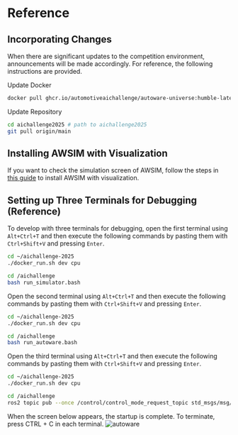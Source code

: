 # Reference

## Incorporating Changes

When there are significant updates to the competition environment, announcements will be made accordingly. For reference, the following instructions are provided.

Update Docker

```bash
docker pull ghcr.io/automotiveaichallenge/autoware-universe:humble-latest
```

Update Repository

```sh
cd aichallenge2025 # path to aichallenge2025
git pull origin/main
```

## Installing AWSIM with Visualization

If you want to check the simulation screen of AWSIM, follow the steps in [this guide](../setup/visible-simulation.en.md) to install AWSIM with visualization.

## Setting up Three Terminals for Debugging (Reference)

To develop with three terminals for debugging, open the first terminal using `Alt+Ctrl+T` and then execute the following commands by pasting them with `Ctrl+Shift+V` and pressing `Enter`.

```bash
cd ~/aichallenge-2025
./docker_run.sh dev cpu
```

```bash
cd /aichallenge
bash run_simulator.bash
```

Open the second terminal using `Alt+Ctrl+T` and then execute the following commands by pasting them with `Ctrl+Shift+V` and pressing `Enter`.

```bash
cd ~/aichallenge-2025
./docker_run.sh dev cpu
```

```bash
cd /aichallenge
bash run_autoware.bash
```

Open the third terminal using `Alt+Ctrl+T` and then execute the following commands by pasting them with `Ctrl+Shift+V` and pressing `Enter`.

```bash
cd ~/aichallenge-2025
./docker_run.sh dev cpu
```

```bash
cd /aichallenge
ros2 topic pub --once /control/control_mode_request_topic std_msgs/msg/Bool '{data: true}' >/dev/null
```

When the screen below appears, the startup is complete. To terminate, press CTRL + C in each terminal.
![autoware](./images/autoware.png)
